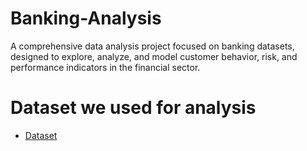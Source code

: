 # Banking-Analysis
A comprehensive data analysis project focused on banking datasets, designed to explore, analyze, and model customer behavior, risk, and performance indicators in the financial sector.

# Dataset we used for analysis
- <a href="https://github.com/VivekMane57/Banking-Analysis/blob/main/Banking.xlsx">Dataset</a>
